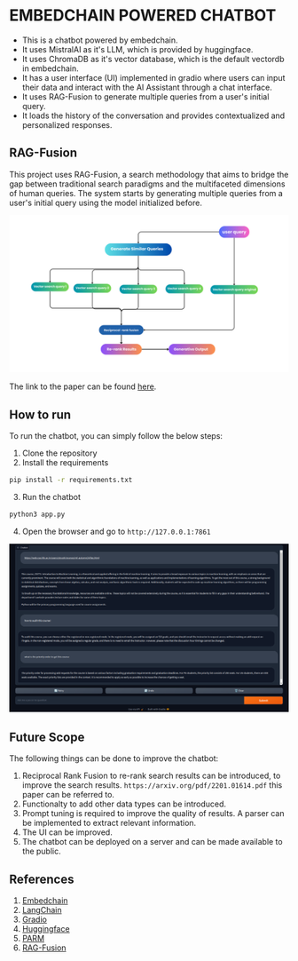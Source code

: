 # EMBEDCHAIN POWERED CHATBOT
- This is a chatbot powered by embedchain.
- It uses MistralAI as it's LLM, which is provided by huggingface.
- It uses ChromaDB as it's vector database, which is the default vectordb in embedchain.
- It has a user interface (UI) implemented in gradio where users can input their data and interact with the AI Assistant through a chat interface.
- It uses RAG-Fusion to generate multiple queries from a user's initial query.
- It loads the history of the conversation and provides contextualized and personalized responses.

## RAG-Fusion
This project uses RAG-Fusion, a search methodology that aims to bridge the gap between traditional search paradigms and the multifaceted dimensions of human queries.
The system starts by generating multiple queries from a user's initial query using the model initialized before.

![rag-fusion](assets/fusion.png)

The link to the paper can be found [here](https://arxiv.org/pdf/2402.03367.pdf).

## How to run
To run the chatbot, you can simply follow the below steps:
1. Clone the repository
2. Install the requirements
```bash
pip install -r requirements.txt
```
3. Run the chatbot
```bash
python3 app.py
```
4. Open the browser and go to `http://127.0.0.1:7861`

![example](assets/screenshot.png)

## Future Scope
The following things can be done to improve the chatbot:
1. Reciprocal Rank Fusion to re-rank search results can be introduced, to improve the search results. `https://arxiv.org/pdf/2201.01614.pdf` this paper can be referred to.
2. Functionalty to add other data types can be introduced.
3. Prompt tuning is required to improve the quality of results. A parser can be implemented to extract relevant information.
4. The UI can be improved.
5. The chatbot can be deployed on a server and can be made available to the public.

## References
1. [Embedchain](https://embedchain.ai/)
2. [LangChain](https://langchain.ai/)
3. [Gradio](https://gradio.app/)
4. [Huggingface](https://huggingface.co/)
5. [PARM](https://arxiv.org/pdf/2201.01614.pdf)
6. [RAG-Fusion](https://arxiv.org/pdf/2402.03367.pdf)

